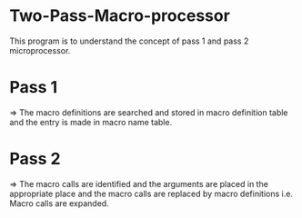 # Two-Pass-Macro-processor
This program is to understand the concept of pass 1 and pass 2 microprocessor.
# Pass 1
=> The macro definitions are searched and stored in macro definition table and the entry is made in macro name table.
# Pass 2
=> The macro calls are identified and the arguments are placed in the appropriate place and the macro calls are replaced by macro definitions i.e. Macro calls are expanded.
